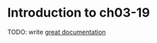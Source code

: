 # Introduction to ch03-19

TODO: write [great documentation](http://jacobian.org/writing/what-to-write/)
